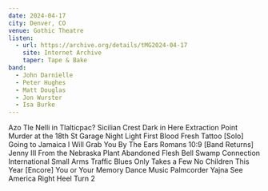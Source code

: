 ```yaml
---
date: 2024-04-17
city: Denver, CO
venue: Gothic Theatre
listen:
  - url: https://archive.org/details/tMG2024-04-17
    site: Internet Archive
    taper: Tape & Bake
band:
  - John Darnielle
  - Peter Hughes
  - Matt Douglas
  - Jon Wurster
  - Isa Burke
---
```

Azo Tle Nelli in Tlalticpac?
Sicilian Crest
Dark in Here
Extraction Point
Murder at the 18th St Garage
Night Light
First Blood
Fresh Tattoo
[Solo]
Going to Jamaica
I Will Grab You By The Ears
Romans 10:9
[Band Returns]
Jenny III
From the Nebraska Plant
Abandoned Flesh
Bell Swamp Connection
International Small Arms Traffic Blues
Only Takes a Few
No Children
This Year
[Encore]
You or Your Memory
Dance Music
Palmcorder Yajna
See America Right
Heel Turn 2
